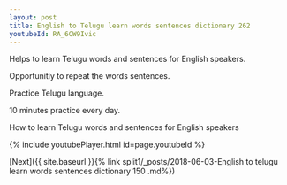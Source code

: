 ```yaml
---
layout: post
title: English to Telugu learn words sentences dictionary 262 
youtubeId: RA_6CW9Ivic
---
```

 
 
Helps to learn Telugu words and sentences for English speakers.

Opportunitiy to repeat the words sentences. 

Practice Telugu language. 
 
10 minutes practice every day. 
 
How to learn Telugu words and sentences for English speakers 
 
{% include youtubePlayer.html id=page.youtubeId %}
 
 
[Next]({{ site.baseurl }}{% link  split1/_posts/2018-06-03-English to telugu learn words sentences dictionary 150 .md%})
 
